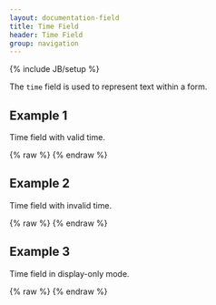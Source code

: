 ```yaml
---
layout: documentation-field
title: Time Field
header: Time Field
group: navigation
---
```

{% include JB/setup %}


The ```time``` field is used to represent text within a form.


## Example 1
Time field with valid time.
<div id="field1"> </div>
{% raw %}
<script type="text/javascript" id="field1-script">
$("#field1").alpaca({
    "data": "13:12:34",
    "schema": {
        "format": "time"
    }
});
</script>
{% endraw %}


## Example 2
Time field with invalid time.
<div id="field2"> </div>
{% raw %}
<script type="text/javascript" id="field2-script">
$("#field2").alpaca({
    "data": "05:77:34",
    "options": {
        "type": "time"
    }
});
</script>
{% endraw %}


## Example 3
Time field in display-only mode.
<div id="field3"> </div>
{% raw %}
<script type="text/javascript" id="field3-script">
    $("#field3").alpaca({
        "data": "05:77:34",
        "options": {
            "type": "time"
        },
        "view": "VIEW_BOOTSTRAP_DISPLAY"
    });
</script>
{% endraw %}